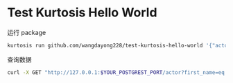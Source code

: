# Test Kurtosis Hello World

运行 package
```bash
kurtosis run github.com/wangdayong228/test-kurtosis-hello-world '{"actors": [{"first_name":"Kevin", "last_name": "Bacon"}, {"first_name":"Steve", "last_name":"Buscemi"}]}'
```

查询数据
```bash
curl -X GET "http://127.0.0.1:$YOUR_POSTGREST_PORT/actor?first_name=eq.Kevin&last_name=eq.Bacon"
```

